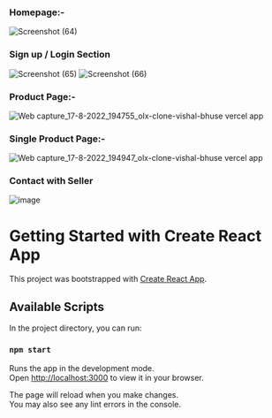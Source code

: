 
### Homepage:-

![Screenshot (64)](https://user-images.githubusercontent.com/101569259/185156692-b3d691b9-79f5-492f-b1f2-3765b8451a9e.png)

### Sign up / Login Section

![Screenshot (65)](https://user-images.githubusercontent.com/101569259/185157269-8c7c8978-46f9-4c3e-949b-2c98489fa92f.png)
![Screenshot (66)](https://user-images.githubusercontent.com/101569259/185157291-a14bd8dd-85cf-46a2-88d2-3e8549ead57a.png)

### Product Page:-
![Web capture_17-8-2022_194755_olx-clone-vishal-bhuse vercel app](https://user-images.githubusercontent.com/101569259/185157898-33060410-9797-44ac-926b-e9adafb18df4.jpeg)

### Single Product Page:-
![Web capture_17-8-2022_194947_olx-clone-vishal-bhuse vercel app](https://user-images.githubusercontent.com/101569259/185158202-03138885-f3d5-4c5d-b460-b18ca1d1cc66.jpeg)

### Contact with Seller
![image](https://user-images.githubusercontent.com/101569259/185158698-9e91455b-db46-442c-8e73-701d7a62685e.png)


# Getting Started with Create React App

This project was bootstrapped with [Create React App](https://github.com/facebook/create-react-app).

## Available Scripts

In the project directory, you can run:

### `npm start`

Runs the app in the development mode.\
Open [http://localhost:3000](http://localhost:3000) to view it in your browser.

The page will reload when you make changes.\
You may also see any lint errors in the console.



